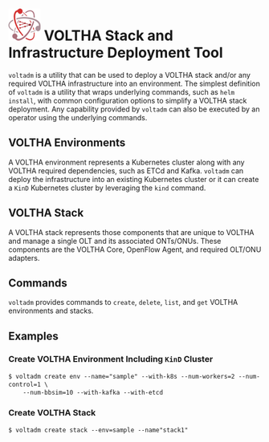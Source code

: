 
# ![](./assets/voltadm64x64.png) VOLTHA Stack and Infrastructure Deployment Tool
`voltadm` is a utility that can be used to deploy a VOLTHA stack and/or any
required VOLTHA infrastructure into an environment. The simplest definition of
`voltadm` is a utility that wraps underlying commands, such as `helm install`,
with common configuration options to simplify a VOLTHA stack deployment. Any
capability provided by `voltadm` can also be executed by an operator using
the underlying commands.

## VOLTHA Environments
A VOLTHA environment represents a Kubernetes cluster along with any VOLTHA
required dependencies, such as ETCd and Kafka. `voltadm` can deploy the
infrastructure into an existing Kubernetes cluster or it can create a `KinD`
Kubernetes cluster by leveraging the `kind` command.

## VOLTHA Stack
A VOLTHA stack represents those components that are unique to VOLTHA and
manage a single OLT and its associated ONTs/ONUs. These components are the
VOLTHA Core, OpenFlow Agent, and required OLT/ONU adapters.

## Commands
`voltadm` provides commands to `create`, `delete`, `list`, and `get` VOLTHA
environments and stacks.

## Examples

### Create VOLTHA Environment Including `KinD` Cluster
```
$ voltadm create env --name="sample" --with-k8s --num-workers=2 --num-control=1 \
    --num-bbsim=10 --with-kafka --with-etcd
```

### Create VOLTHA Stack
```
$ voltadm create stack --env=sample --name"stack1"
```
